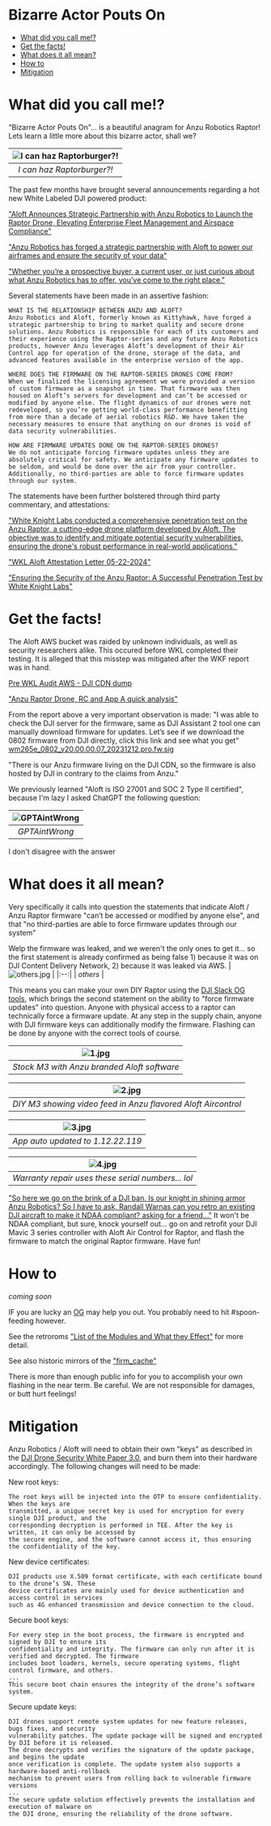 Bizarre Actor Pouts On
======================

* [What did you call me!?](#what-did-you-call-me)
* [Get the facts!](#get-the-facts)
* [What does it all mean?](#what-does-it-all-mean)
* [How to](#how-to)
* [Mitigation](#mitigation)


# What did you call me!? 
"Bizarre Actor Pouts On"... is a beautiful anagram for Anzu Robotics Raptor! Lets learn a little more about this bizarre actor, shall we? 

| ![I can haz Raptorburger?!](https://github.com/MAVProxyUser/BizarreActorPoutsOn/raw/main/BizzareActorPouting.jpg) | 
|:--:| 
| *I can haz Raptorburger?!* |

The past few months have brought several announcements regarding a hot new White Labeled DJI powered product:

["Aloft Announces Strategic Partnership with Anzu Robotics to Launch the Raptor Drone, Elevating Enterprise Fleet Management and Airspace Compliance"](https://www.aloft.ai/blog/aloft-announces-strategic-partnership-with-anzu-robotics-to-launch-the-raptor-drone-elevating-enterprise-fleet-management-and-airspace-compliance/)

["Anzu Robotics has forged a strategic partnership with Aloft to power our airframes and ensure the security of your data"](https://www.anzurobotics.com/powered-by-aloft-air-control/)

["Whether you’re a prospective buyer, a current user, or just curious about what Anzu Robotics has to offer, you’ve come to the right place."](https://www.anzurobotics.com/faq/) 

Several statements have been made in an assertive fashion: 
```
WHAT IS THE RELATIONSHIP BETWEEN ANZU AND ALOFT?
Anzu Robotics and Aloft, formerly known as Kittyhawk, have forged a strategic partnership to bring to market quality and secure drone solutions. Anzu Robotics is responsible for each of its customers and their experience using the Raptor-series and any future Anzu Robotics products, however Anzu leverages Aloft’s development of their Air Control app for operation of the drone, storage of the data, and advanced features available in the enterprise version of the app.

WHERE DOES THE FIRMWARE ON THE RAPTOR-SERIES DRONES COME FROM?
When we finalized the licensing agreement we were provided a version of custom firmware as a snapshot in time. That firmware was then housed on Aloft’s servers for development and can’t be accessed or modified by anyone else. The flight dynamics of our drones were not redeveloped, so you’re getting world-class performance benefitting from more than a decade of aerial robotics R&D. We have taken the necessary measures to ensure that anything on our drones is void of data security vulnerabilities.

HOW ARE FIRMWARE UPDATES DONE ON THE RAPTOR-SERIES DRONES?
We do not anticipate forcing firmware updates unless they are absolutely critical for safety. We anticipate any firmware updates to be seldom, and would be done over the air from your controller. Additionally, no third-parties are able to force firmware updates through our system.
```

The statements have been further bolstered through third party commentary, and attestations: 

["White Knight Labs conducted a comprehensive penetration test on the Anzu Raptor, a cutting-edge drone platform developed by Aloft. The objective was to identify and mitigate potential security vulnerabilities, ensuring the drone's robust performance in real-world applications."](https://www.linkedin.com/posts/white-knight-labs_ensuring-the-security-of-the-anzu-raptor-activity-7201966025800572929-lUeW/)

["WKL Aloft Attestation Letter 05-22-2024"](https://www.anzurobotics.com/wp-content/uploads/2024/05/WKL-Aloft-Attestation-Letter-5-22-24-vFinal.pdf)

["Ensuring the Security of the Anzu Raptor: A Successful Penetration Test by White Knight Labs"](https://www.aloft.ai/blog/ensuring-the-security-of-the-anzu-raptor-a-successful-penetration-test-by-white-knight-labs/)

# Get the facts! 
The Aloft AWS bucket was raided by unknown individuals, as well as security researchers alike. This occured before WKL completed their testing. It is alleged that this misstep was mitigated after the WKF report was in hand. 

[Pre WKL Audit AWS - DJI CDN dump](https://archive.org/details/anzu-quick-analysis)

["Anzu Raptor Drone, RC and App A quick analysis"](https://think-awesome.com/Anzu_quick_analysis.pdf)

From the report above a very important observation is made: 
"I was able to check the DJI server for the firmware, same as DJI Assistant 2 tool one can manually download firmware for updates. Let’s see if we download the 0802 firmware from DJI directly, click this link and see what you get"
[wm265e_0802_v20.00.00.07_20231212.pro.fw.sig](https://archive.org/download/anzu-quick-analysis/Users/kfinisterre/Desktop/Aloft_DJI-CDN_dump/wm265e_0802_v11.07.01.16_20240625.pro.fw.sig) 

"There is our Anzu firmware living on the DJI CDN, so the firmware is also hosted by DJI in contrary to the claims from Anzu."

We previously learned "Aloft is ISO 27001 and SOC 2 Type II certified", because I'm lazy I asked ChatGPT the following question: 

| ![GPTAintWrong](https://github.com/MAVProxyUser/BizarreActorPoutsOn/raw/main/GPTAintWrong.png) | 
|:--:| 
| *GPTAintWrong* |

I don't disagree with the answer


# What does it all mean? 
Very specifically it calls into question the statements that indicate Aloft / Anzu Raptor firmware "can’t be accessed or modified by anyone else", and that "no third-parties are able to force firmware updates through our system" 

Welp the firmware was leaked, and we weren't the only ones to get it... so the first statement is already confirmed as being false 1) because it was on DJI Content Delivery Network, 2) because it was leaked via AWS.
| ![others.jpg](https://github.com/MAVProxyUser/BizarreActorPoutsOn/raw/main/others.png) | 
|:--:| 
| *others* |

This means you can make your own DIY Raptor using the [DJI Slack OG tools](https://github.com/o-gs/dji-firmware-tools), which brings the second statement on the ability to "force firmware updates" into question. Anyone with physical access to a raptor can technically force a firmware update. At any step in the supply chain, anyone with DJI firmware keys can additionally modify the firmware. Flashing can be done by anyone with the correct tools of course. 

| ![1.jpg](https://github.com/MAVProxyUser/BizarreActorPoutsOn/raw/main/1.jpg) | 
|:--:| 
| *Stock M3 with Anzu branded Aloft software* |

| ![2.jpg](https://github.com/MAVProxyUser/BizarreActorPoutsOn/raw/main/2.jpg) | 
|:--:| 
| *DIY M3 showing video feed in Anzu flavored Aloft Aircontrol* |

| ![3.jpg](https://github.com/MAVProxyUser/BizarreActorPoutsOn/raw/main/3.jpg) | 
|:--:| 
| *App auto updated to 1.12.22.119* |

| ![4.jpg](https://github.com/MAVProxyUser/BizarreActorPoutsOn/raw/main/4.jpg) | 
|:--:| 
| *Warranty repair uses these serial numbers... lol* |

["So here we go on the brink of a DJI ban. Is our knight in shining armor Anzu Robotics? So I have to ask, Randall Warnas can you retro an existing DJI aircraft to make it NDAA compliant? asking for a friend..."](https://www.linkedin.com/posts/andreas-aj-johansson-28334b51_dji-uas-drones-activity-7206867058356068352-3aKn/?utm_source=share&utm_medium=member_desktop)
It won't be NDAA compliant, but sure, knock yourself out... go on and retrofit your DJI Mavic 3 series controller with Aloft Air Control for Raptor, and flash the firmware to match the original Raptor firmware. Have fun! 

# How to
*coming soon*

IF you are lucky an [OG](https://www.dji-rev.com) may help you out. You probably need to hit #spoon-feeding however. 

See the retroroms ["List of the Modules and What they Effect"](https://github.com/MAVProxyUser/BizarreActorPoutsOn/tree/main) for more detail. 

See also historic mirrors of the ["firm_cache"](https://github.com/chinger1313/firm_cache)

There is more than enough public info for you to accomplish your own flashing in the near term. Be careful. We are not responsible for damages, or butt hurt feelings! 

# Mitigation

Anzu Robotics / Aloft will need to obtain their own "keys" as described in the [DJI Drone Security White Paper 3.0](https://www.dji.com/trust-center/resource/white-paper), and burn them into their hardware accordingly. The following changes will need to be made: 

New root keys:
```
The root keys will be injected into the OTP to ensure confidentiality. When the keys are
transmitted, a unique secret key is used for encryption for every single DJI product, and the
corresponding decryption is performed in TEE. After the key is written, it can only be accessed by
the secure engine, and the software cannot access it, thus ensuring the confidentiality of the key.
```

New device certificates:
```
DJI products use X.509 format certificate, with each certificate bound to the drone’s SN. These
device certificates are mainly used for device authentication and access control in services
such as 4G enhanced transmission and device connection to the cloud.
```

Secure boot keys:
```
For every step in the boot process, the firmware is encrypted and signed by DJI to ensure its
confidentiality and integrity. The firmware can only run after it is verified and decrypted. The firmware
includes boot loaders, kernels, secure operating systems, flight control firmware, and others.
...
This secure boot chain ensures the integrity of the drone’s software system. 
```

Secure update keys:
```
DJI drones support remote system updates for new feature releases, bugs fixes, and security
vulnerability patches. The update package will be signed and encrypted by DJI before it is released.
The drone decrypts and verifies the signature of the update package, and begins the update
once verification is complete. The update system also supports a hardware-based anti-rollback
mechanism to prevent users from rolling back to vulnerable firmware versions
...
The secure update solution effectively prevents the installation and execution of malware on
the DJI drone, ensuring the reliability of the drone software.
```







